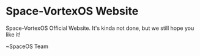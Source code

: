 # Space-VortexOS Website
Space-VortexOS Official Website.
It's kinda not done, but we still hope you like it!

~SpaceOS Team
